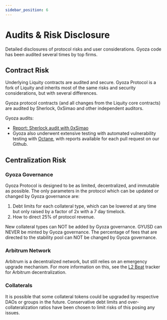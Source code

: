 ```yaml
---
sidebar_position: 6
---
```


# Audits & Risk Disclosure

Detailed disclosures of protocol risks and user considerations. Gyoza code has been audited several times by top firms.

## Contract Risk 

Underlying Liquity contracts are audited and secure. Gyoza Protocol is a fork of Liquity and inherits most of the same risks and security considerations, but with several differences.

Gyoza protocol contracts (and all changes from the Liquity core contracts) are audited by Sherlock, 0xSimao and other independent auditors.

Gyoza audits: 
- [Report: Sherlock audit with 0xSimao](https://drive.google.com/file/d/1knlIgoEGv5x33n9mhTLRqJe8T55r3HCy/view?usp=sharing)
- Gyoza also underwent extensive testing with automated vulnerability testing with [Octane](https://octane.security/), with reports available for each pull request on our Github.


## Centralization Risk

### Gyoza Governance
Gyoza Protocol is designed to be as limited, decentralized, and immutable as possible. The only parameters in the protocol which can be updated or changed by Gyoza governance are:
1. Debt limits for each collateral type, which can be lowered at any time but only raised by a factor of 2x with a 7 day timelock.
2. How to direct 25% of protocol revenue. 

New collateral types can NOT be added by Gyoza governance. 
GYUSD can NEVER be minted by Gyoza governance.
The percentage of fees that are directed to the stability pool can NOT be changed by Gyoza governance.

### Arbitrum Network
Arbitrum is a decentralized network, but still relies on an emergency upgrade mechanism. For more information on this, see the [L2 Beat](https://l2beat.com/scaling/projects/arbitrum) tracker for Arbitrum decentralization.

### Collaterals

It is possible that some collateral tokens could be upgraded by respective DAOs or groups in the future. Conservative debt limits and over-collateralization ratios have been chosen to limit risks of this posing any issues.











